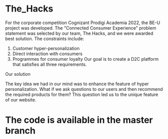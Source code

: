 # The_Hacks
For the corporate competition Cognizant Prodigi Academia 2022, the BE-U project was developed.
The "Connected Consumer Experience" problem statement was selected by our team, The Hacks, and we were awarded best solution.
The constraints include: 
1. Customer hyper-personalization
2. Direct interaction with consumers
3. Programmes for consumer loyalty
Our goal is to create a D2C platform that satisfies all three requirements.

Our solution

The key idea we had in our mind was to enhance the feature of hyper personalization.
What if we ask questions to our users and then recommend the required products for them?
This question led us to the unique feature of our website.

# The code is available in the master branch
